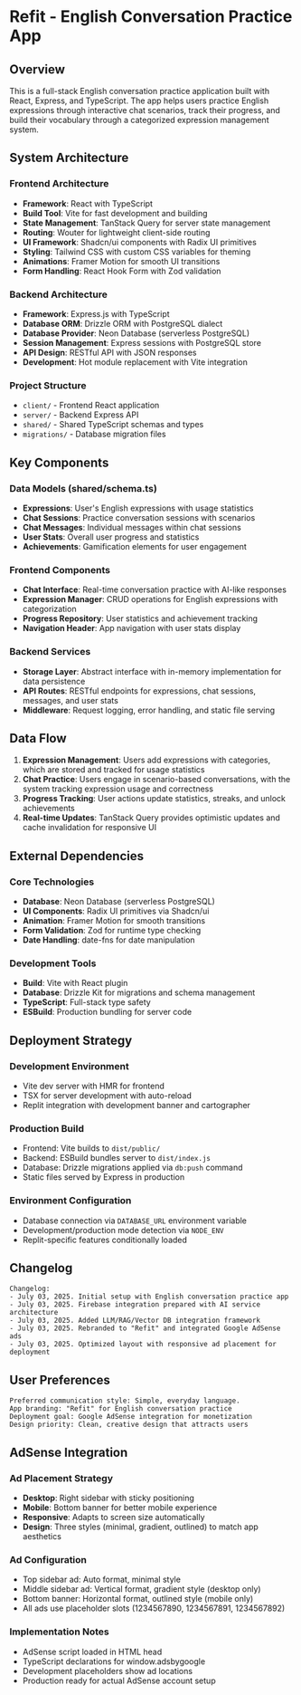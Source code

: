 # Refit - English Conversation Practice App

## Overview

This is a full-stack English conversation practice application built with React, Express, and TypeScript. The app helps users practice English expressions through interactive chat scenarios, track their progress, and build their vocabulary through a categorized expression management system.

## System Architecture

### Frontend Architecture
- **Framework**: React with TypeScript
- **Build Tool**: Vite for fast development and building
- **State Management**: TanStack Query for server state management
- **Routing**: Wouter for lightweight client-side routing
- **UI Framework**: Shadcn/ui components with Radix UI primitives
- **Styling**: Tailwind CSS with custom CSS variables for theming
- **Animations**: Framer Motion for smooth UI transitions
- **Form Handling**: React Hook Form with Zod validation

### Backend Architecture
- **Framework**: Express.js with TypeScript
- **Database ORM**: Drizzle ORM with PostgreSQL dialect
- **Database Provider**: Neon Database (serverless PostgreSQL)
- **Session Management**: Express sessions with PostgreSQL store
- **API Design**: RESTful API with JSON responses
- **Development**: Hot module replacement with Vite integration

### Project Structure
- `client/` - Frontend React application
- `server/` - Backend Express API
- `shared/` - Shared TypeScript schemas and types
- `migrations/` - Database migration files

## Key Components

### Data Models (shared/schema.ts)
- **Expressions**: User's English expressions with usage statistics
- **Chat Sessions**: Practice conversation sessions with scenarios
- **Chat Messages**: Individual messages within chat sessions
- **User Stats**: Overall user progress and statistics
- **Achievements**: Gamification elements for user engagement

### Frontend Components
- **Chat Interface**: Real-time conversation practice with AI-like responses
- **Expression Manager**: CRUD operations for English expressions with categorization
- **Progress Repository**: User statistics and achievement tracking
- **Navigation Header**: App navigation with user stats display

### Backend Services
- **Storage Layer**: Abstract interface with in-memory implementation for data persistence
- **API Routes**: RESTful endpoints for expressions, chat sessions, messages, and user stats
- **Middleware**: Request logging, error handling, and static file serving

## Data Flow

1. **Expression Management**: Users add expressions with categories, which are stored and tracked for usage statistics
2. **Chat Practice**: Users engage in scenario-based conversations, with the system tracking expression usage and correctness
3. **Progress Tracking**: User actions update statistics, streaks, and unlock achievements
4. **Real-time Updates**: TanStack Query provides optimistic updates and cache invalidation for responsive UI

## External Dependencies

### Core Technologies
- **Database**: Neon Database (serverless PostgreSQL)
- **UI Components**: Radix UI primitives via Shadcn/ui
- **Animation**: Framer Motion for smooth transitions
- **Form Validation**: Zod for runtime type checking
- **Date Handling**: date-fns for date manipulation

### Development Tools
- **Build**: Vite with React plugin
- **Database**: Drizzle Kit for migrations and schema management
- **TypeScript**: Full-stack type safety
- **ESBuild**: Production bundling for server code

## Deployment Strategy

### Development Environment
- Vite dev server with HMR for frontend
- TSX for server development with auto-reload
- Replit integration with development banner and cartographer

### Production Build
- Frontend: Vite builds to `dist/public/`
- Backend: ESBuild bundles server to `dist/index.js`
- Database: Drizzle migrations applied via `db:push` command
- Static files served by Express in production

### Environment Configuration
- Database connection via `DATABASE_URL` environment variable
- Development/production mode detection via `NODE_ENV`
- Replit-specific features conditionally loaded

## Changelog

```
Changelog:
- July 03, 2025. Initial setup with English conversation practice app
- July 03, 2025. Firebase integration prepared with AI service architecture
- July 03, 2025. Added LLM/RAG/Vector DB integration framework
- July 03, 2025. Rebranded to "Refit" and integrated Google AdSense ads
- July 03, 2025. Optimized layout with responsive ad placement for deployment
```

## User Preferences

```
Preferred communication style: Simple, everyday language.
App branding: "Refit" for English conversation practice
Deployment goal: Google AdSense integration for monetization
Design priority: Clean, creative design that attracts users
```

## AdSense Integration

### Ad Placement Strategy
- **Desktop**: Right sidebar with sticky positioning
- **Mobile**: Bottom banner for better mobile experience  
- **Responsive**: Adapts to screen size automatically
- **Design**: Three styles (minimal, gradient, outlined) to match app aesthetics

### Ad Configuration
- Top sidebar ad: Auto format, minimal style
- Middle sidebar ad: Vertical format, gradient style (desktop only)
- Bottom banner: Horizontal format, outlined style (mobile only)
- All ads use placeholder slots (1234567890, 1234567891, 1234567892)

### Implementation Notes
- AdSense script loaded in HTML head
- TypeScript declarations for window.adsbygoogle
- Development placeholders show ad locations
- Production ready for actual AdSense account setup